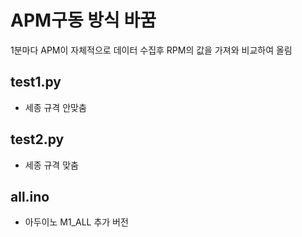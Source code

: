 # APM구동 방식 바꿈
1분마다 APM이 자체적으로 데이터 수집후 RPM의 값을 가져와 비교하여 올림

## test1.py
- 세종 규격 안맞춤

## test2.py
- 세종 규격 맞춤

## all.ino
- 아두이노 M1_ALL 추가 버전
